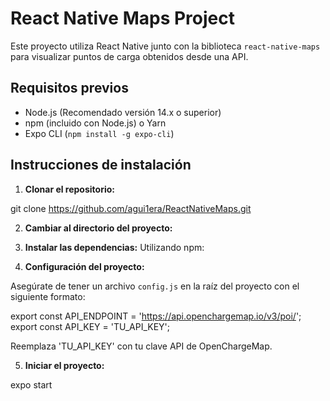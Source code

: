 # React Native Maps Project

Este proyecto utiliza React Native junto con la biblioteca `react-native-maps` para visualizar puntos de carga obtenidos desde una API.

## Requisitos previos

- Node.js (Recomendado versión 14.x o superior)
- npm (incluido con Node.js) o Yarn
- Expo CLI (`npm install -g expo-cli`)

## Instrucciones de instalación

1. **Clonar el repositorio:**

git clone https://github.com/agui1era/ReactNativeMaps.git

2. **Cambiar al directorio del proyecto:**

3. **Instalar las dependencias:**
Utilizando npm:

4. **Configuración del proyecto:**

Asegúrate de tener un archivo `config.js` en la raíz del proyecto con el siguiente formato:

export const API_ENDPOINT = 'https://api.openchargemap.io/v3/poi/';
export const API_KEY = 'TU_API_KEY';

Reemplaza 'TU_API_KEY' con tu clave API de OpenChargeMap.

5. **Iniciar el proyecto:**

expo start
